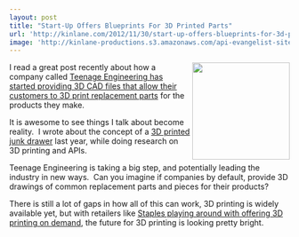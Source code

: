 ```yaml
---
layout: post
title: "Start-Up Offers Blueprints For 3D Printed Parts"
url: 'http://kinlane.com/2012/11/30/start-up-offers-blueprints-for-3d-printed-parts/'
image: 'http://kinlane-productions.s3.amazonaws.com/api-evangelist-site/blog/3d-printing-teenage-engineering.png'
---
```


<img class="c1" src="https://s3.amazonaws.com/kinlane-productions/3D-Printing/3d-printing-teenage-engineering.png" alt="" width="175" align="right" />

I read a great post recently about how a company called [Teenage Engineering has started providing 3D CAD files that allow their customers to 3D print replacement parts][1] for the products they make.

It is awesome to see things I talk about become reality.  I wrote about the concept of a [3D printed junk drawer][2] last year, while doing research on 3D printing and APIs.

Teenage Engineering is taking a big step, and potentially leading the industry in new ways.  Can you imagine if companies by default, provide 3D drawings of common replacement parts and pieces for their products?

There is still a lot of gaps in how all of this can work, 3D printing is widely available yet, but with retailers like [Staples playing around with offering 3D printing on demand][3], the future for 3D printing is looking pretty bright.

   [1]: http://www.engineering.com/3DPrinting/3DPrintingArticles/ArticleID/4979/Start-Up-Offers-Blueprints-For-3D-Printed-Parts.aspx
   [2]: http://www.kinlane.com/2011/08/01/my-3d-printed-junk-drawer/
   [3]: http://www.tomshardware.com/news/staples-3d-print-mcor-iris,19447.html
